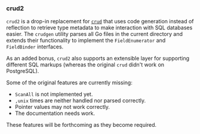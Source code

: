 ### crud2

`crud2` is a drop-in replacement for [`crud`](https://github.com/lye/crud) that uses code generation instead of reflection to retrieve type metadata to make interaction with SQL databases easier. The `crudgen` utility parses all Go files in the current directory and extends their functionality to implement the `FieldEnumerator` and `FieldBinder` interfaces.

As an added bonus, `crud2` also supports an extensible layer for supporting different SQL markups (whereas the original `crud` didn't work on PostgreSQL).

Some of the original features are currently missing:

 * `ScanAll` is not implemented yet.
 * `,unix` times are neither handled nor parsed correctly.
 * Pointer values may not work correctly.
 * The documentation needs work.

These features will be forthcoming as they become required.
